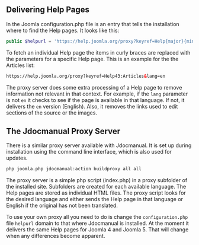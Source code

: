 <!-- Filename: Proxy_Server / Display title: Proxy Server -->

## Delivering Help Pages

In the Joomla configuration.php file is an entry that tells the installation where to find the Help pages.
It looks like this:

```php
public $helpurl = 'https://help.joomla.org/proxy?keyref=Help{major}{minor}:{keyref}&lang={langcode}';
```
To fetch an individual Help page the items in curly braces are replaced with the parameters for a specific
Help page. This is an example for the the Articles list:

```html
https://help.joomla.org/proxy?keyref=Help43:Articles&lang=en
```

The proxy server does some extra processing of a Help page to remove information not relevant in
that context. For example, if the `lang` parameter is not `en` it checks to see if the page is available
in that language. If not, it delivers the `en` version (English). Also, it removes the links used to edit
sections of the source or the images.

## The Jdocmanual Proxy Server

There is a similar proxy server available with Jdocmanual. It is set up during installation using the
command line interface, which is also used for updates.

```bash
php joomla.php jdocmanual:action buildproxy all all
```
The proxy server is a simple php script (index.php) in a proxy subfolder of the installed site.
Subfolders are created for each available language. The Help pages are stored as individual
HTML files. The proxy script looks for the desired language and either sends the Help page in
that language or English if the original has not been translated.

To use your own proxy all you need to do is change the `configuration.php` file `helpurl`
domain to that where Jdocmanual is installed. At the moment it delivers the same Help
pages for Joomla 4 and Joomla 5. That will change when any differences become
apparent.

